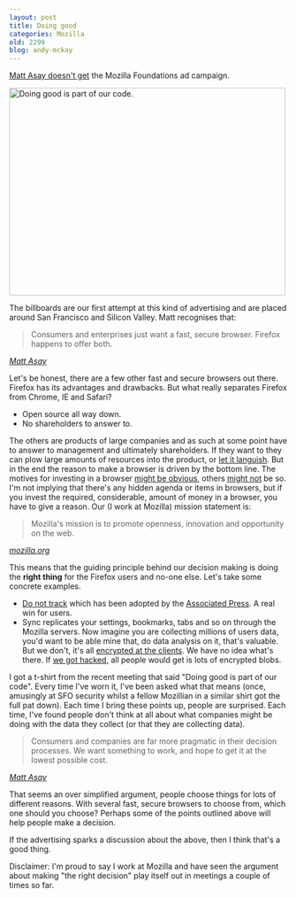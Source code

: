 ```yaml
---
layout: post
title: Doing good
categories: Mozilla
old: 2299
blog: andy-mckay
---
```

<p><a href="http://www.theregister.co.uk/2011/04/26/guilt_tripping_is_not_a_busienss_model/">Matt Asay doesn't get</a> the Mozilla Foundations ad campaign.</p>
<a href="http://www.flickr.com/photos/fligtar/5569324504/" title="Doing good is part of our code. by fligtar, on Flickr"><img src="http://farm6.static.flickr.com/5108/5569324504_b5a30e8dfc.jpg" width="500" height="375" alt="Doing good is part of our code."></a>
<p>The billboards are our first attempt at this kind of advertising and are placed around San Francisco and Silicon Valley. Matt recognises that:</p>
<blockquote>Consumers and enterprises just want a fast, secure browser. Firefox happens to offer both.</blockquote>
<cite><a href="http://www.theregister.co.uk/2011/04/26/guilt_tripping_is_not_a_busienss_model/">Matt Asay</a></cite>
<p>Let's be honest, there are a few other fast and secure browsers out there. Firefox has its advantages and drawbacks. But what really separates Firefox from Chrome, IE and Safari?</p>
<ul>
<li>Open source all way down.</li>
<li>No shareholders to answer to.</li>
</ul>
<p>The others are products of large companies and as such at some point have to answer to management and ultimately shareholders. If they want to they can plow large amounts of resources into the product, or <a href="http://www.google.ca/search?q=microsoft+ie6">let it languish</a>. But in the end the reason to make a browser is driven by the bottom line. The motives for investing in a browser <a href="http://en.wikipedia.org/wiki/ActiveX">might be obvious</a>, others <a href="http://www.zdnet.com/blog/btl/why-is-chrome-so-important-to-google-its-a-locked-in-user/47295">might not</a> be so. I'm not implying that there's any hidden agenda or items in browsers, but if you invest the required, considerable, amount of money in a browser, you have to give a reason. Our (I work at Mozilla) mission statement is:</p>
<blockquote>Mozilla's mission is to promote openness, innovation and opportunity on the web.</blockquote>
<cite><a href="http://www.mozilla.org/about/mission.html">mozilla.org</a></cite>
<p>This means that the guiding principle behind our decision making is doing the <b>right thing</b> for the Firefox users and no-one else. Let's take some concrete examples.</p>
<ul>
<li><a href="http://blog.mozilla.com/blog/2011/02/08/mozilla-firefox-4-beta-now-including-do-not-track-capabilities/">Do not track</a> which has been adopted by the <a href="http://www.theregister.co.uk/2011/04/01/ap_adopts_firefox_do_not_track_header/">Associated Press</a>. A real win for users.</li>
<li>Sync replicates your settings, bookmarks, tabs and so on through the Mozilla servers. Now imagine you are collecting millions of users data, you'd want to be able mine that, do data analysis on it, that's valuable. But we don't, it's all <a href="http://www.mozilla.com/en-US/mobile/home/faq/">encrypted at the clients</a>. We have no idea what's there. If <a href="http://www.telegraph.co.uk/technology/sony/8478404/PlayStation-hack-Sony-users-urged-to-change-passwords.html">we got hacked</a>, all people would get is lots of encrypted blobs.</li>
</ul>
<p>I got a t-shirt from the recent meeting that said "Doing good is part of our code". Every time I've worn it, I've been asked what that means (once, amusingly at SFO security whilst a fellow Mozillian in a similar shirt got the full pat down). Each time I bring these points up, people are surprised. Each time, I've found people don't think at all about what companies might be doing with the data they collect (or that they are collecting data).</p>
<blockquote>Consumers and companies are far more pragmatic in their decision processes. We want something to work, and hope to get it at the lowest possible cost.</blockquote>
<cite><a href="http://www.theregister.co.uk/2011/04/26/guilt_tripping_is_not_a_busienss_model/">Matt Asay</a></cite>
<p>That seems an over simplified argument, people choose things for lots of different reasons. With several fast, secure browsers to choose from, which one should you choose? Perhaps some of the points outlined above will help people make a decision.</p>
<p>If the advertising sparks a discussion about the above, then I think that's a good thing.</p>
<p>Disclaimer: I'm proud to say I work at Mozilla and have seen the argument about making "the right decision" play itself out in meetings a couple of times so far.</p>